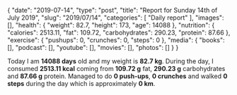 {
    "date": "2019-07-14",
    "type": "post",
    "title": "Report for Sunday 14th of July 2019",
    "slug": "2019\/07\/14",
    "categories": [
        "Daily report"
    ],
    "images": [],
    "health": {
        "weight": 82.7,
        "height": 173,
        "age": 14088
    },
    "nutrition": {
        "calories": 2513.11,
        "fat": 109.72,
        "carbohydrates": 290.23,
        "protein": 87.66
    },
    "exercise": {
        "pushups": 0,
        "crunches": 0,
        "steps": 0
    },
    "media": {
        "books": [],
        "podcast": [],
        "youtube": [],
        "movies": [],
        "photos": []
    }
}

Today I am <strong>14088 days</strong> old and my weight is <strong>82.7 kg</strong>. During the day, I consumed <strong>2513.11 kcal</strong> coming from <strong>109.72 g</strong> fat, <strong>290.23 g</strong> carbohydrates and <strong>87.66 g</strong> protein. Managed to do <strong>0 push-ups</strong>, <strong>0 crunches</strong> and walked <strong>0 steps</strong> during the day which is approximately <strong>0 km</strong>.